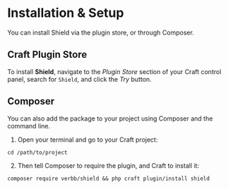 # Installation & Setup
You can install Shield via the plugin store, or through Composer.

## Craft Plugin Store
To install **Shield**, navigate to the _Plugin Store_ section of your Craft control panel, search for `Shield`, and click the _Try_ button.

## Composer
You can also add the package to your project using Composer and the command line.

1. Open your terminal and go to your Craft project:
```shell
cd /path/to/project
```

2. Then tell Composer to require the plugin, and Craft to install it:
```shell
composer require verbb/shield && php craft plugin/install shield
```
